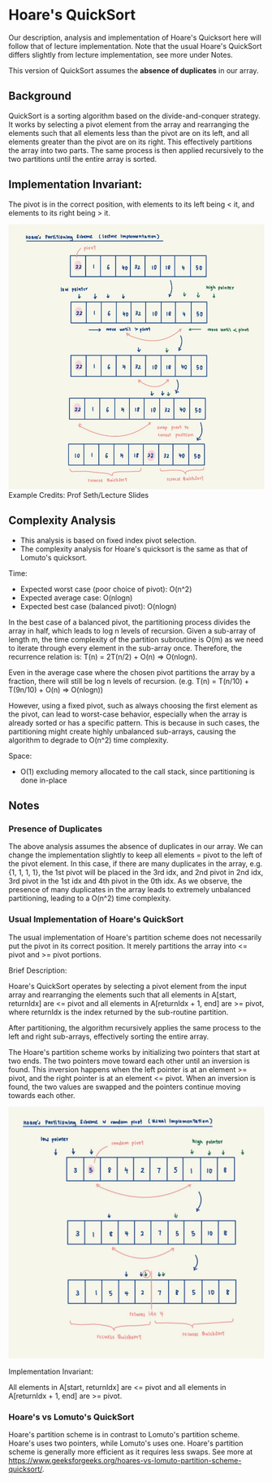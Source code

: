 # Hoare's QuickSort

Our description, analysis and implementation of Hoare's Quicksort here will follow that of lecture implementation.
Note that the usual Hoare's QuickSort differs slightly from lecture implementation, see more under Notes.

This version of QuickSort assumes the **absence of duplicates** in our array.

## Background

QuickSort is a sorting algorithm based on the divide-and-conquer strategy. It works by selecting a pivot element from
the array and rearranging the elements such that all elements less than the pivot are on its left, and
all elements greater than the pivot are on its right. This effectively partitions the array into two parts. The same
process is then applied recursively to the two partitions until the entire array is sorted.

## Implementation Invariant:

The pivot is in the correct position, with elements to its left being < it, and elements to its right being > it.

![Lecture Hoare's QuickSort](../../../../../../../docs/assets/images/LectureHoares.jpeg)
Example Credits: Prof Seth/Lecture Slides

## Complexity Analysis
* This analysis is based on fixed index pivot selection.
* The complexity analysis for Hoare's quicksort is the same as that of Lomuto's quicksort. 

Time:

- Expected worst case (poor choice of pivot): O(n^2)
- Expected average case: O(nlogn)
- Expected best case (balanced pivot): O(nlogn)

In the best case of a balanced pivot, the partitioning process divides the array in half, which leads to log n
levels of recursion. Given a sub-array of length m, the time complexity of the partition subroutine is O(m) as we
need to iterate through every element in the sub-array once.
Therefore, the recurrence relation is: T(n) = 2T(n/2) + O(n) => O(nlogn).

Even in the average case where the chosen pivot partitions the array by a fraction, there will still be log n levels
of recursion. (e.g. T(n) = T(n/10) + T(9n/10) + O(n) => O(nlogn))

However, using a fixed pivot, such as always choosing the first element as the pivot, can lead to worst-case behavior,
especially when the array is already sorted or has a specific pattern. This is because in such cases, the partitioning
might create highly unbalanced sub-arrays, causing the algorithm to degrade to O(n^2) time complexity.

Space:

- O(1) excluding memory allocated to the call stack, since partitioning is done in-place

## Notes

### Presence of Duplicates

The above analysis assumes the absence of duplicates in our array. We can change the implementation slightly to keep
all elements = pivot to the left of the pivot element. In this case, if there are many duplicates in the array,
e.g. {1, 1, 1, 1}, the 1st pivot will be placed in the 3rd idx, and 2nd pivot in 2nd idx, 3rd pivot in the 1st idx and
4th pivot in the 0th idx. As we observe, the presence of many duplicates in the array leads to extremely unbalanced
partitioning, leading to a O(n^2) time complexity.

### Usual Implementation of Hoare's QuickSort

The usual implementation of Hoare's partition scheme does not necessarily put the pivot in its correct position. It
merely partitions the array into <= pivot and >= pivot portions.

Brief Description:

Hoare's QuickSort operates by selecting a pivot element from the input array and rearranging the elements such
that all elements in A[start, returnIdx] are <= pivot and all elements in A[returnIdx + 1, end] are >= pivot,
where returnIdx is the index returned by the sub-routine partition.

After partitioning, the algorithm recursively applies the same process to the left and right sub-arrays, effectively
sorting the entire array.

The Hoare's partition scheme works by initializing two pointers that start at two ends. The two pointers move toward
each other until an inversion is found. This inversion happens when the left pointer is at an element >= pivot, and
the right pointer is at an element <= pivot. When an inversion is found, the two values are swapped and the pointers
continue moving towards each other.

![Usual Hoare's QuickSort with random pivot](../../../../../../../docs/assets/images/UsualHoares.jpeg)

Implementation Invariant:

All elements in A[start, returnIdx] are <= pivot and all elements in A[returnIdx + 1, end] are >= pivot.

### Hoare's vs Lomuto's QuickSort

Hoare's partition scheme is in contrast to Lomuto's partition scheme. Hoare's uses two pointers, while Lomuto's uses
one. Hoare's partition scheme is generally more efficient as it requires less swaps. See more at
https://www.geeksforgeeks.org/hoares-vs-lomuto-partition-scheme-quicksort/.


